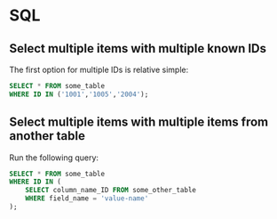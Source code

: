 # SQL

## Select multiple items with multiple known IDs

The first option for multiple IDs is relative simple:

```sql
SELECT * FROM some_table
WHERE ID IN ('1001','1005','2004');
```

## Select multiple items with multiple items from another table

Run the following query:

```sql
SELECT * FROM some_table
WHERE ID IN (
    SELECT column_name_ID FROM some_other_table
    WHERE field_name = 'value-name'
);
```